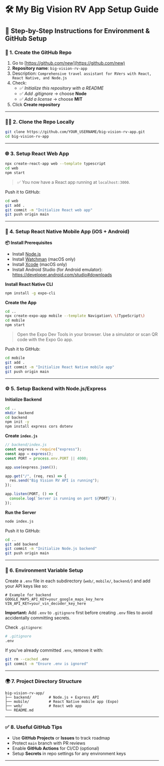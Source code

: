 # 🛠️ My Big Vision RV App Setup Guide

## 🚀 Step-by-Step Instructions for Environment & GitHub Setup

### 📁 1. Create the GitHub Repo

1. Go to [https://github.com/new](https://github.com/new)
2. **Repository name**: `big-vision-rv-app`
3. Description: `Comprehensive travel assistant for RVers with React, React Native, and Node.js`
4. Check:
   - ✅ *Initialize this repository with a README*
   - ✅ *Add .gitignore* → choose **Node**
   - ✅ *Add a license* → choose **MIT**
5. Click **Create repository**

---

### 🧑‍💻 2. Clone the Repo Locally

```bash
git clone https://github.com/YOUR_USERNAME/big-vision-rv-app.git
cd big-vision-rv-app
```

---

### 🌐 3. Setup React Web App

```bash
npx create-react-app web --template typescript
cd web
npm start
```

> ✅ You now have a React app running at `localhost:3000`.

Push it to GitHub:

```bash
cd web
git add .
git commit -m "Initialize React web app"
git push origin main
```

---

### 📱 4. Setup React Native Mobile App (iOS + Android)

**📦 Install Prerequisites**

- Install [Node.js](https://nodejs.org)
- Install [Watchman](https://facebook.github.io/watchman/) (macOS only)
- Install [Xcode](https://developer.apple.com/xcode/) (macOS only)
- Install Android Studio (for Android emulator): https://developer.android.com/studio#downloads

**Install React Native CLI**

```bash
npm install -g expo-cli
```

**Create the App**

```bash
cd ..
npx create-expo-app mobile --template Navigation\ \(TypeScript\)
cd mobile
npm start
```

> Open the Expo Dev Tools in your browser. Use a simulator or scan QR code with the Expo Go app.

Push it to GitHub:

```bash
cd mobile
git add .
git commit -m "Initialize React Native mobile app"
git push origin main
```

---

### ⚙️ 5. Setup Backend with Node.js/Express

**Initialize Backend**

```bash
cd ..
mkdir backend
cd backend
npm init -y
npm install express cors dotenv
```

**Create `index.js`**

```js
// backend/index.js
const express = require("express");
const app = express();
const PORT = process.env.PORT || 4000;

app.use(express.json());

app.get("/", (req, res) => {
  res.send("Big Vision RV API is running");
});

app.listen(PORT, () => {
  console.log(`Server is running on port ${PORT}`);
});
```

**Run the Server**

```bash
node index.js
```

Push it to GitHub:

```bash
cd ..
git add backend
git commit -m "Initialize Node.js backend"
git push origin main
```

---

### 🔐 6. Environment Variable Setup

Create a `.env` file in each subdirectory (`web/`, `mobile/`, `backend/`) and add your API keys like so:

```env
# Example for backend
GOOGLE_MAPS_API_KEY=your_google_maps_key_here
VIN_API_KEY=your_vin_decoder_key_here
```

**Important:** Add `.env` to `.gitignore` first before creating `.env` files to avoid accidentally committing secrets.

Check `.gitignore`:

```bash
# .gitignore
.env
```

If you've already committed `.env`, remove it with:

```bash
git rm --cached .env
git commit -m "Ensure .env is ignored"
```

---

### 🌍 7. Project Directory Structure

```
big-vision-rv-app/
├── backend/        # Node.js + Express API
├── mobile/         # React Native mobile app (Expo)
├── web/            # React web app
└── README.md
```

---

### ✅ 8. Useful GitHub Tips

- Use **GitHub Projects** or **Issues** to track roadmap
- Protect `main` branch with PR reviews
- Enable **GitHub Actions** for CI/CD (optional)
- Setup **Secrets** in repo settings for any environment keys

---
